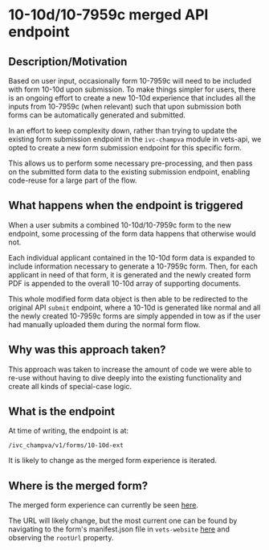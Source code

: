 # 10-10d/10-7959c merged API endpoint

## Description/Motivation
Based on user input, occasionally form 10-7959c will need to be included with
form 10-10d upon submission. To make things simpler for users, there is an ongoing
effort to create a new 10-10d experience that includes all the inputs from 10-7959c
(when relevant) such that upon submission both forms can be automatically generated
and submitted.

In an effort to keep complexity down, rather than trying to update the existing
form submission endpoint in the `ivc-champva` module in vets-api, we opted to create
a new form submission endpoint for this specific form.

This allows us to perform some necessary pre-processing, and then pass on the submitted
form data to the existing submission endpoint, enabling code-reuse for a large part
of the flow.

## What happens when the endpoint is triggered
When a user submits a combined 10-10d/10-7959c form to the new endpoint, some processing
of the form data happens that otherwise would not.

Each individual applicant contained in the 10-10d form data is expanded to include 
information necessary to generate a 10-7959c form. Then, for each applicant in need
of that form, it is generated and the newly created form PDF is appended to the overall
10-10d array of supporting documents.

This whole modified form data object is then able to be redirected to the original
API `submit` endpoint, where a 10-10d is generated like normal and all the newly
created 10-7959c forms are simply appended in tow as if the user had manually uploaded
them during the normal form flow.

## Why was this approach taken?

This approach was taken to increase the amount of code we were able to re-use without
having to dive deeply into the existing functionality and create all kinds of special-case
logic.

## What is the endpoint

At time of writing, the endpoint is at:

```
/ivc_champva/v1/forms/10-10d-ext
```

It is likely to change as the merged form experience is iterated.

## Where is the merged form?

The merged form experience can currently be seen [here](https://staging.va.gov/ivc-champva/10-10d-extended/introduction).

The URL will likely change, but the most current one can be found by navigating to the
form's manifest.json file in `vets-website` [here](https://github.com/department-of-veterans-affairs/vets-website/blob/main/src/applications/ivc-champva/10-10d-extended/manifest.json) and
observing the `rootUrl` property.
